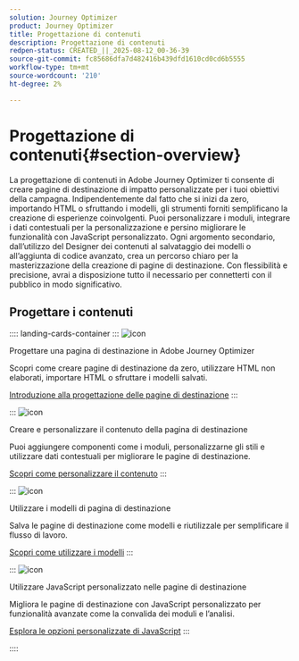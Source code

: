 ```yaml
---
solution: Journey Optimizer
product: Journey Optimizer
title: Progettazione di contenuti
description: Progettazione di contenuti
redpen-status: CREATED_||_2025-08-12_00-36-39
source-git-commit: fc85686dfa7d482416b439dfd1610cd0cd6b5555
workflow-type: tm+mt
source-wordcount: '210'
ht-degree: 2%

---
```



# Progettazione di contenuti{#section-overview}

La progettazione di contenuti in Adobe Journey Optimizer ti consente di creare pagine di destinazione di impatto personalizzate per i tuoi obiettivi della campagna. Indipendentemente dal fatto che si inizi da zero, importando HTML o sfruttando i modelli, gli strumenti forniti semplificano la creazione di esperienze coinvolgenti. Puoi personalizzare i moduli, integrare i dati contestuali per la personalizzazione e persino migliorare le funzionalità con JavaScript personalizzato. Ogni argomento secondario, dall’utilizzo del Designer dei contenuti al salvataggio dei modelli o all’aggiunta di codice avanzato, crea un percorso chiaro per la masterizzazione della creazione di pagine di destinazione. Con flessibilità e precisione, avrai a disposizione tutto il necessario per connetterti con il pubblico in modo significativo.

## Progettare i contenuti

:::: landing-cards-container
:::
![icon](https://cdn.experienceleague.adobe.com/icons/circle-play.svg?lang=it)

Progettare una pagina di destinazione in Adobe Journey Optimizer

Scopri come creare pagine di destinazione da zero, utilizzare HTML non elaborati, importare HTML o sfruttare i modelli salvati.

[Introduzione alla progettazione delle pagine di destinazione](../using/landing-pages/design-lp.md)
:::

:::
![icon](https://cdn.experienceleague.adobe.com/icons/puzzle-piece.svg?lang=it)

Creare e personalizzare il contenuto della pagina di destinazione

Puoi aggiungere componenti come i moduli, personalizzarne gli stili e utilizzare dati contestuali per migliorare le pagine di destinazione.

[Scopri come personalizzare il contenuto](../using/landing-pages/lp-content.md)
:::

:::
![icon](https://cdn.experienceleague.adobe.com/icons/list-check.svg?lang=it)

Utilizzare i modelli di pagina di destinazione

Salva le pagine di destinazione come modelli e riutilizzale per semplificare il flusso di lavoro.

[Scopri come utilizzare i modelli](../using/landing-pages/lp-templates.md)
:::

:::
![icon](https://cdn.experienceleague.adobe.com/icons/code-branch.svg?lang=it)

Utilizzare JavaScript personalizzato nelle pagine di destinazione

Migliora le pagine di destinazione con JavaScript personalizzato per funzionalità avanzate come la convalida dei moduli e l’analisi.

[Esplora le opzioni personalizzate di JavaScript](../using/landing-pages/lp-custom-js.md)
:::

::::

